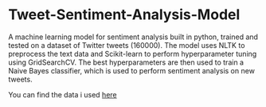 # Tweet-Sentiment-Analysis-Model

A machine learning model for sentiment analysis built in python, trained and tested on a dataset of Twitter tweets (160000). The model uses NLTK to preprocess the text data and Scikit-learn to perform hyperparameter tuning using GridSearchCV. The best hyperparameters are then used to train a Naive Bayes classifier, which is used to perform sentiment analysis on new tweets.

You can find the data i used [here](https://www.kaggle.com/datasets/kazanova/sentiment140)
